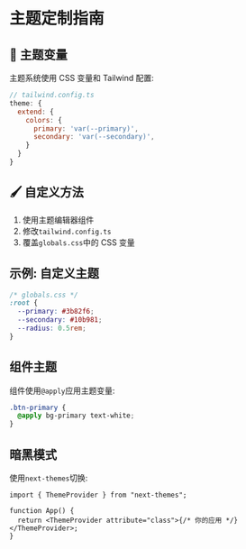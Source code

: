 # 主题定制指南

## 🎨 主题变量

主题系统使用 CSS 变量和 Tailwind 配置:

```js
// tailwind.config.ts
theme: {
  extend: {
    colors: {
      primary: 'var(--primary)',
      secondary: 'var(--secondary)',
    }
  }
}
```

## 🖌️ 自定义方法

1. 使用主题编辑器组件
2. 修改`tailwind.config.ts`
3. 覆盖`globals.css`中的 CSS 变量

## 示例: 自定义主题

```css
/* globals.css */
:root {
  --primary: #3b82f6;
  --secondary: #10b981;
  --radius: 0.5rem;
}
```

## 组件主题

组件使用`@apply`应用主题变量:

```css
.btn-primary {
  @apply bg-primary text-white;
}
```

## 暗黑模式

使用`next-themes`切换:

```tsx
import { ThemeProvider } from "next-themes";

function App() {
  return <ThemeProvider attribute="class">{/* 你的应用 */}</ThemeProvider>;
}
```
